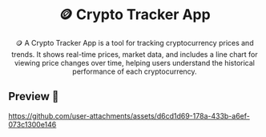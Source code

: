 <h1 align="center">🪙 Crypto Tracker App</h1>


<p align="center"> 🪙 A Crypto Tracker App is a tool for tracking cryptocurrency prices and trends. It shows real-time prices, market data, and includes a line chart for viewing price changes over time, helping users understand the historical performance of each cryptocurrency. </p>

## Preview 📱

https://github.com/user-attachments/assets/d6cd1d69-178a-433b-a6ef-073c1300e146

